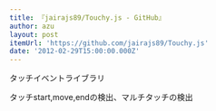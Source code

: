 ```yaml
---
title: 『jairajs89/Touchy.js - GitHub』
author: azu
layout: post
itemUrl: 'https://github.com/jairajs89/Touchy.js'
date: '2012-02-29T15:00:00.000Z'
---
```

タッチイベントライブラリ

タッチstart,move,endの検出、マルチタッチの検出
